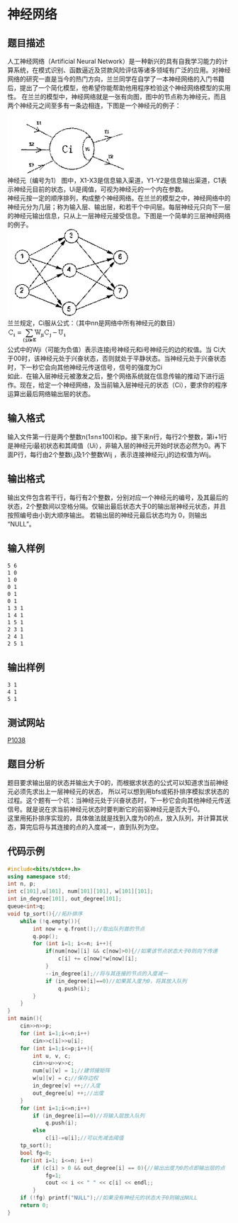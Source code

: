 ﻿ # 神经网络   
 ## 题目描述  
人工神经网络（Artificial Neural Network）是一种新兴的具有自我学习能力的计算系统，在模式识别、函数逼近及贷款风险评估等诸多领域有广泛的应用。对神经网络的研究一直是当今的热门方向，兰兰同学在自学了一本神经网络的入门书籍后，提出了一个简化模型，他希望你能帮助他用程序检验这个神经网络模型的实用性。
在兰兰的模型中，神经网络就是一张有向图，图中的节点称为神经元，而且两个神经元之间至多有一条边相连，下图是一个神经元的例子：  
![](images/p1038_1.png)   
神经元〔编号为1）
图中，X1-X3是信息输入渠道，Y1-Y2是信息输出渠道，C1表示神经元目前的状态，Ui是阈值，可视为神经元的一个内在参数。  
神经元按一定的顺序排列，构成整个神经网络。在兰兰的模型之中，神经网络中的神经元分为几层；称为输入层、输出层，和若干个中间层。每层神经元只向下一层的神经元输出信息，只从上一层神经元接受信息。下图是一个简单的三层神经网络的例子。  
![](images/p1038_2.png)  
兰兰规定，Ci服从公式：（其中nn是网络中所有神经元的数目）  
![](images/p1038_3.png)   
公式中的Wji（可能为负值）表示连接j号神经元和i号神经元的边的权值。当 Ci大于00时，该神经元处于兴奋状态，否则就处于平静状态。当神经元处于兴奋状态时，下一秒它会向其他神经元传送信号，信号的强度为Ci  
如此．在输入层神经元被激发之后，整个网络系统就在信息传输的推动下进行运作。现在，给定一个神经网络，及当前输入层神经元的状态（Ci），要求你的程序运算出最后网络输出层的状态。  
## 输入格式  
输入文件第一行是两个整数n(1≤n≤100)和p。接下来n行，每行2个整数，第i+1行是神经元i最初状态和其阈值（Ui），非输入层的神经元开始时状态必然为0。再下面P行，每行由2个整数i,j及1个整数Wij ，表示连接神经元i,j的边权值为Wij。  
## 输出格式  
输出文件包含若干行，每行有2个整数，分别对应一个神经元的编号，及其最后的状态，2个整数间以空格分隔。仅输出最后状态大于0的输出层神经元状态，并且按照编号由小到大顺序输出。
若输出层的神经元最后状态均为 0，则输出 “NULL”。
## 输入样例  
```
5 6  
1 0  
1 0  
0 1  
0 1  
0 1  
1 3 1  
1 4 1  
1 5 1  
2 3 1  
2 4 1  
2 5 1  
```    
## 输出样例  

    3 1  
    4 1  
    5 1

## 测试网站  	

[P1038](https://www.luogu.org/problemnew/show/P1038)  	 

## 题目分析  	
题目要求输出层的状态并输出大于0的，而根据求状态的公式可以知道求当前神经元必须先求出上一层神经元的状态，
所以可以想到用bfs或拓扑排序模拟求状态的过程。这个题有一个坑：当神经元处于兴奋状态时，下一秒它会向其他神经元传送信号。就是说在求当前神经元状态时要判断它的前驱神经元是否大于0。  
这里用拓扑排序实现的，具体做法就是找到入度为0的点，放入队列，并计算其状态，算完后将与其连接的点的入度减一，直到队列为空。  

## 代码示例

```c++	
#include<bits/stdc++.h>
using namespace std;
int n, p;
int c[101],u[101], num[101][101], w[101][101];
int in_degree[101], out_degree[101];
queue<int>q;
void tp_sort(){//拓扑排序
    while (!q.empty()){
        int now = q.front();//取出队列首的节点
        q.pop();
        for (int i=1; i<=n; i++){
            if(num[now][i] && c[now]>0){//如果该节点状态大于0则向下传递
                c[i] += c[now]*w[now][i];
            }
            --in_degree[i];//将与其连接的节点的入度减一
            if (in_degree[i]==0)//如果其入度为0，将其放入队列
                q.push(i);
        }
    }
}
int main(){
    cin>>n>>p;
    for (int i=1;i<=n;i++)
        cin>>c[i]>>u[i];
    for (int i=1;i<=p;i++){
        int u, v, c;
        cin>>u>>v>>c;
        num[u][v] = 1;//建邻接矩阵
        w[u][v] = c;//保存边权
        in_degree[v] ++;//入度
        out_degree[u] ++;//出度
    }
    for (int i=1;i<=n;i++)
        if (in_degree[i]==0)//将输入层放入队列
            q.push(i);
        else
            c[i]-=u[i];//可以先减去阈值
    tp_sort();
    bool fg=0;
    for(int i=1; i<=n; i++)
        if (c[i] > 0 && out_degree[i] == 0){//输出出度为0的点即输出层的点
            fg=1;
            cout << i << " " << c[i] << endl;;
        }
    if (!fg) printf("NULL");//如果没有神经元的状态大于0则输出NULL
    return 0;
}
```